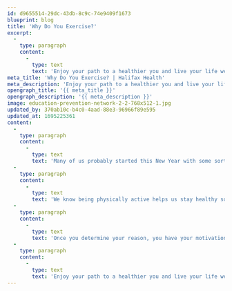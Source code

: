 ```yaml
---
id: d9655514-29dc-43db-8c9c-74e9409f1673
blueprint: blog
title: 'Why Do You Exercise?'
excerpt:
  -
    type: paragraph
    content:
      -
        type: text
        text: 'Enjoy your path to a healthier you and live your life well.'
meta_title: 'Why Do You Exercise? | Halifax Health'
meta_description: 'Enjoy your path to a healthier you and live your life well.'
opengraph_title: '{{ meta_title }}'
opengraph_description: '{{ meta_description }}'
image: education-prevention-network-2-2-768x512-1.jpg
updated_by: 370ab10c-b4c0-4aad-88e3-96966f89e595
updated_at: 1695225361
content:
  -
    type: paragraph
    content:
      -
        type: text
        text: 'Many of us probably started this New Year with some sort of a goal like saving more money, spending more time with family or to getting fit and losing weight. If our goal was to lose weight, you may have started strong in the first few weeks with exercise plans, tedious grocery lists and plans for a new wardrobe. Then “life” gets in the way and we are too busy to spend time planning healthy meals and setting aside time for exercise.'
  -
    type: paragraph
    content:
      -
        type: text
        text: 'We know being physically active helps us stay healthy so we can enjoy life. Yet, this is the first thing we remove from our to-do list. We need to ask ourselves why we want to exercise. What is it that will keep us motivated continually? Maybe you have kids you need to keep up with. Maybe you always wanted to bike long-distance but didn’t have the stamina. Maybe you have a physical ailment like high cholesterol or hypothyroidism that needs to stay in control. Or, maybe you are aging and want to fight the natural weight gain or loss of balance that comes with getting older.'
  -
    type: paragraph
    content:
      -
        type: text
        text: 'Once you determine your reason, you have your motivation and can choose an exercise plan that fits your lifestyle. Do you want to exercise in the morning or night, at home or in the gym, or alone or with a group? Determine if you want accountability, support from an exercise specialist, prefer a dance class or yoga. Whatever you do, begin small and work up to a steady plan. Always consult your physician if you have any concerns about a medical condition or limitations.'
  -
    type: paragraph
    content:
      -
        type: text
        text: 'Enjoy your path to a healthier you and live your life well.'
---
```

